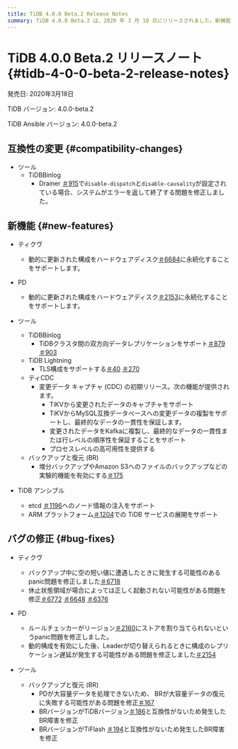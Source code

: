 ```yaml
---
title: TiDB 4.0.0 Beta.2 Release Notes
summary: TiDB 4.0.0 Beta.2 は、2020 年 3 月 18 日にリリースされました。新機能には、動的に更新された構成の永続化、双方向データ レプリケーション、TLS 構成、変更データ キャプチャ、増分バックアップなどの実験的機能のサポートが含まれます。バグ修正では、panic、休止状態領域、レプリケーションの遅延、互換性に関する問題が対処されています。TiDB Ansible は、etcd へのノード情報の挿入と ARM プラットフォームへのサービスのデプロイをサポートするようになりました。
---
```


# TiDB 4.0.0 Beta.2 リリースノート {#tidb-4-0-0-beta-2-release-notes}

発売日: 2020年3月18日

TiDB バージョン: 4.0.0-beta.2

TiDB Ansible バージョン: 4.0.0-beta.2

## 互換性の変更 {#compatibility-changes}

-   ツール
    -   TiDBBinlog
        -   Drainer [＃915](https://github.com/pingcap/tidb-binlog/pull/915)で`disable-dispatch`と`disable-causality`が設定されている場合、システムがエラーを返して終了する問題を修正しました。

## 新機能 {#new-features}

-   ティクヴ
    -   動的に更新された構成をハードウェアディスク[＃6684](https://github.com/tikv/tikv/pull/6684)に永続化することをサポートします。

-   PD
    -   動的に更新された構成をハードウェアディスク[＃2153](https://github.com/pingcap/pd/pull/2153)に永続化することをサポートします。

-   ツール
    -   TiDBBinlog
        -   TiDBクラスタ間の双方向データレプリケーションをサポート[＃879](https://github.com/pingcap/tidb-binlog/pull/879) [＃903](https://github.com/pingcap/tidb-binlog/pull/903)
    -   TiDB Lightning
        -   TLS構成をサポートする[＃40](https://github.com/tikv/importer/pull/40) [＃270](https://github.com/pingcap/tidb-lightning/pull/270)
    -   ティCDC
        -   変更データ キャプチャ (CDC) の初期リリース。次の機能が提供されます。
            -   TiKVから変更されたデータのキャプチャをサポート
            -   TiKVからMySQL互換データベースへの変更データの複製をサポートし、最終的なデータの一貫性を保証します。
            -   変更されたデータをKafkaに複製し、最終的なデータの一貫性または行レベルの順序性を保証することをサポート
            -   プロセスレベルの高可用性を提供する
    -   バックアップと復元 (BR)
        -   増分バックアップやAmazon S3へのファイルのバックアップなどの実験的機能を有効にする[＃175](https://github.com/pingcap/br/pull/175)

-   TiDB アンシブル
    -   etcd [＃1196](https://github.com/pingcap/tidb-ansible/pull/1196)へのノード情報の注入をサポート
    -   ARM プラットフォーム[＃1204](https://github.com/pingcap/tidb-ansible/pull/1204)での TiDB サービスの展開をサポート

## バグの修正 {#bug-fixes}

-   ティクヴ
    -   バックアップ中に空の短い値に遭遇したときに発生する可能性のあるpanic問題を修正しました[＃6718](https://github.com/tikv/tikv/pull/6718)
    -   休止状態領域が場合によっては正しく起動されない可能性がある問題を修正[＃6772](https://github.com/tikv/tikv/pull/6672) [＃6648](https://github.com/tikv/tikv/pull/6648) [＃6376](https://github.com/tikv/tikv/pull/6736)

-   PD
    -   ルールチェッカーがリージョン[＃2160](https://github.com/pingcap/pd/pull/2160)にストアを割り当てられないというpanic問題を修正しました。
    -   動的構成を有効にした後、Leaderが切り替えられるときに構成のレプリケーション遅延が発生する可能性がある問題を修正しました[＃2154](https://github.com/pingcap/pd/pull/2154)

-   ツール
    -   バックアップと復元 (BR)
        -   PDが大容量データを処理できないため、 BRが大容量データの復元に失敗する可能性がある問題を修正[＃167](https://github.com/pingcap/br/pull/167)
        -   BRバージョンがTiDBバージョン[＃186](https://github.com/pingcap/br/pull/186)と互換性がないため発生したBR障害を修正
        -   BRバージョンがTiFlash [＃194](https://github.com/pingcap/br/pull/194)と互換性がないため発生したBR障害を修正
